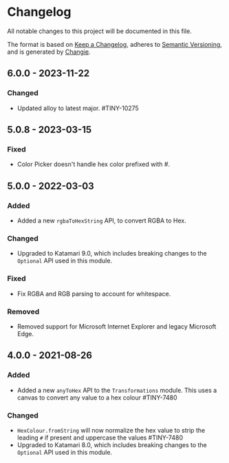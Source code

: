 # Changelog
All notable changes to this project will be documented in this file.

The format is based on [Keep a Changelog](https://keepachangelog.com/en/1.0.0/),
adheres to [Semantic Versioning](https://semver.org/spec/v2.0.0.html),
and is generated by [Changie](https://github.com/miniscruff/changie).

## 6.0.0 - 2023-11-22

### Changed
- Updated alloy to latest major. #TINY-10275

## 5.0.8 - 2023-03-15

### Fixed
- Color Picker doesn't handle hex color prefixed with #.

## 5.0.0 - 2022-03-03

### Added
- Added a new `rgbaToHexString` API, to convert RGBA to Hex.

### Changed
- Upgraded to Katamari 9.0, which includes breaking changes to the `Optional` API used in this module.

### Fixed
- Fix RGBA and RGB parsing to account for whitespace.

### Removed
- Removed support for Microsoft Internet Explorer and legacy Microsoft Edge.

## 4.0.0 - 2021-08-26

### Added
- Added a new `anyToHex` API to the `Transformations` module. This uses a canvas to convert any value to a hex colour #TINY-7480

### Changed
- `HexColour.fromString` will now normalize the hex value to strip the leading `#` if present and uppercase the values #TINY-7480
- Upgraded to Katamari 8.0, which includes breaking changes to the `Optional` API used in this module.
